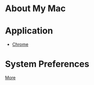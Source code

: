 # About My Mac

# Application
* [Chrome](./application/chrome/README.md)

# System Preferences
[More](system_preferences/README.md)


